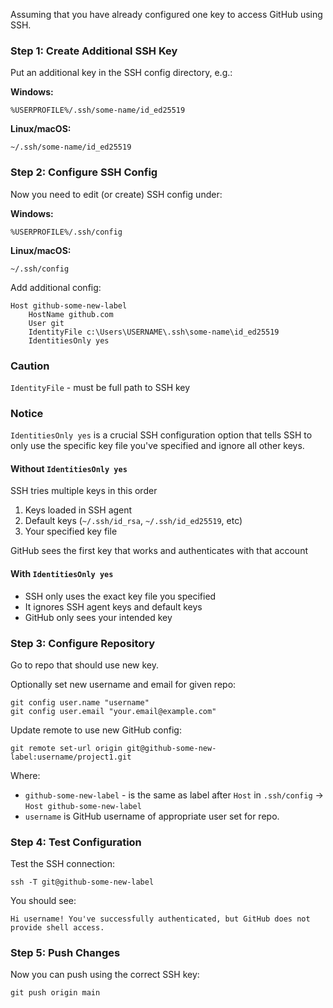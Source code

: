 <!--
.. title: how use multiple ssh keys with github
.. slug: how-use-multiple-ssh-keys-with-git
.. date: 2025-07-06 17:15:20 UTC+02:00
.. tags: git,ssh,github,windows,win
.. category: git
.. link: 
.. description: 
.. type: text
-->
Assuming that you have already configured one key to access GitHub using SSH.

### Step 1: Create Additional SSH Key

Put an additional key in the SSH config directory, e.g.:

**Windows:**
```
%USERPROFILE%/.ssh/some-name/id_ed25519
```

**Linux/macOS:**
```
~/.ssh/some-name/id_ed25519
```

### Step 2: Configure SSH Config

Now you need to edit (or create) SSH config under:

**Windows:**
```
%USERPROFILE%/.ssh/config
```

**Linux/macOS:**
```
~/.ssh/config
```

Add additional config:
```
Host github-some-new-label
    HostName github.com
    User git
    IdentityFile c:\Users\USERNAME\.ssh\some-name\id_ed25519
    IdentitiesOnly yes
```

### Caution
`IdentityFile` - must be full path to SSH key 

### Notice

`IdentitiesOnly yes` is a crucial SSH configuration option that tells SSH to only use the specific key file you've specified and ignore all other keys.

#### Without `IdentitiesOnly yes`
SSH tries multiple keys in this order

1. Keys loaded in SSH agent 
2. Default keys (`~/.ssh/id_rsa`, `~/.ssh/id_ed25519`, etc)
3. Your specified key file

GitHub sees the first key that works and authenticates with that account

#### With `IdentitiesOnly yes`
- SSH only uses the exact key file you specified
- It ignores SSH agent keys and default keys
- GitHub only sees your intended key

### Step 3: Configure Repository

Go to repo that should use new key.

Optionally set new username and email for given repo:

```shell
git config user.name "username"
git config user.email "your.email@example.com"
```

Update remote to use new GitHub config:
```shell
git remote set-url origin git@github-some-new-label:username/project1.git
```

Where:
- `github-some-new-label` - is the same as label after `Host` in `.ssh/config` -> `Host github-some-new-label`
- `username` is GitHub username of appropriate user set for repo.

### Step 4: Test Configuration

Test the SSH connection:
```shell
ssh -T git@github-some-new-label
```

You should see:
```
Hi username! You've successfully authenticated, but GitHub does not provide shell access.
```

### Step 5: Push Changes

Now you can push using the correct SSH key:
```shell
git push origin main
```